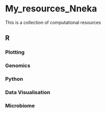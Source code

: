 # My_resources_Nneka
This is a collection of computational resources

## R

### Plotting

### Genomics

### Python

### Data Visualisation

### Microbiome